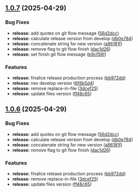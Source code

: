 ## [1.0.7](https://github.com/seicifarre/release-config/compare/v1.0.5...v1.0.7) (2025-04-29)


### Bug Fixes

* **release:** add quotes on git flow message ([56d2dcc](https://github.com/seicifarre/release-config/commit/56d2dcc9ee513aa4e76e881f01224e8031873d5b))
* **release:** calculate release version from develop ([db0e784](https://github.com/seicifarre/release-config/commit/db0e78489719c1ed32144030e631d8d4315574e3))
* **release:** concatenate string for new version ([a86181f](https://github.com/seicifarre/release-config/commit/a86181fb5c2c0a01e730fd53042e49b8123eb566))
* **release:** remove flag to git flow finish ([dac1d26](https://github.com/seicifarre/release-config/commit/dac1d2690644581e190645eb7f9335f5f1e7afeb))
* **release:** set finish git flow message ([b9cf56f](https://github.com/seicifarre/release-config/commit/b9cf56f763f754060d10cd55f872319511e01e6a))


### Features

* **release:** finalice release production process ([bb972dd](https://github.com/seicifarre/release-config/commit/bb972dd45987a0722aa62d1581f0ba480792855e))
* **release:** nex develop version ([6f8b5d4](https://github.com/seicifarre/release-config/commit/6f8b5d42bc54aa93927c32a804ac3f1b229a08d2))
* **release:** remove replace-in-file ([3dcef25](https://github.com/seicifarre/release-config/commit/3dcef25f9073fa31145973d17f01cde46a207a5d))
* **release:** update files version ([ff48c65](https://github.com/seicifarre/release-config/commit/ff48c6591f9988d66c407858c074b42c4828e2e1))



## [1.0.6](https://github.com/seicifarre/release-config/compare/v1.0.5...v1.0.6) (2025-04-29)


### Bug Fixes

* **release:** add quotes on git flow message ([56d2dcc](https://github.com/seicifarre/release-config/commit/56d2dcc9ee513aa4e76e881f01224e8031873d5b))
* **release:** calculate release version from develop ([db0e784](https://github.com/seicifarre/release-config/commit/db0e78489719c1ed32144030e631d8d4315574e3))
* **release:** concatenate string for new version ([a86181f](https://github.com/seicifarre/release-config/commit/a86181fb5c2c0a01e730fd53042e49b8123eb566))
* **release:** remove flag to git flow finish ([dac1d26](https://github.com/seicifarre/release-config/commit/dac1d2690644581e190645eb7f9335f5f1e7afeb))


### Features

* **release:** finalice release production process ([bb972dd](https://github.com/seicifarre/release-config/commit/bb972dd45987a0722aa62d1581f0ba480792855e))
* **release:** remove replace-in-file ([3dcef25](https://github.com/seicifarre/release-config/commit/3dcef25f9073fa31145973d17f01cde46a207a5d))
* **release:** update files version ([ff48c65](https://github.com/seicifarre/release-config/commit/ff48c6591f9988d66c407858c074b42c4828e2e1))



